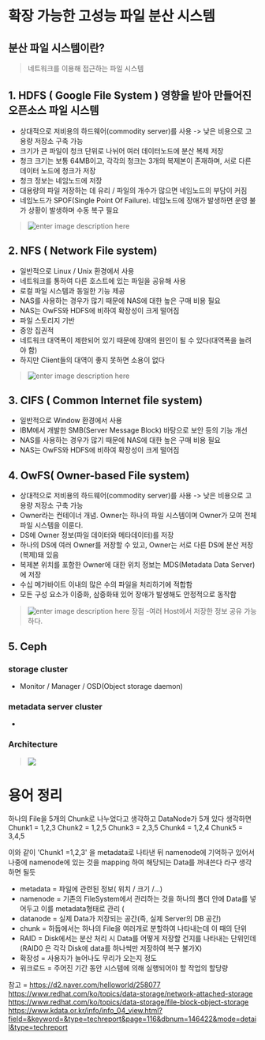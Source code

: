 
# 확장 가능한 고성능 파일 분산 시스템

## 분산 파일 시스템이란?
>네트워크를 이용해 접근하는 파일 시스템

## 1. HDFS ( Google File System ) 영향을 받아 만들어진 오픈소스 파일 시스템
- 상대적으로 저비용의 하드웨어(commodity server)를 사용 -> 낮은 비용으로 고용량 저장소 구축 가능	
-   크기가 큰 파일이 청크 단위로 나뉘어 여러 데이터노드에 분산 복제 저장
-   청크 크기는 보통 64MB이고, 각각의 청크는 3개의 복제본이 존재하며, 서로 다른 데이터 노드에 청크가 저장
-   청크 정보는 네임노드에 저장
-   대용량의 파일 저장하는 데 유리 / 파일의 개수가 많으면 네임노드의 부담이 커짐
-   네임노드가 SPOF(Single Point Of Failure). 네임노드에 장애가 발생하면 운영 불가 상황이 발생하며 수동 복구 필요
>![enter image description here](https://d2.naver.com/content/images/2015/06/helloworld-258077-3.png)
## 2. NFS ( Network File system)
- 일반적으로 Linux / Unix 환경에서 사용
- 네트워크를 통하여 다른 호스트에 있는 파일을 공유해 사용
- 로컬 파일 시스템과 동일한 기능 제공
- NAS를 사용하는 경우가 많기 때문에 NAS에 대한 높은 구매 비용 필요
- NAS는 OwFS와 HDFS에 비하여 확장성이 크게 떨어짐
- 파일 스토리지 기반
- 중앙 집권적
- 네트워크 대역폭이 제한되어 있기 때문에 장애의 원인이 될 수 있다(대역폭을 늘려야 함)
- 하지만 Client들의 대역이 좋지 못하면 소용이 없다
>![enter image description here](https://d2.naver.com/content/images/2015/06/helloworld-258077-1.png)
## 3. CIFS ( Common Internet file system)
- 일반적으로 Window 환경에서 사용
- IBM에서 개발한 SMB(Server Message Block) 바탕으로 보안 등의 기능 개선
-  NAS를 사용하는 경우가 많기 때문에 NAS에 대한 높은 구매 비용 필요
- NAS는 OwFS와 HDFS에 비하여 확장성이 크게 떨어짐
## 4. OwFS( Owner-based File system)
- 상대적으로 저비용의 하드웨어(commodity server)를 사용 -> 낮은 비용으로 고용량 저장소 구축 가능
-  Owner라는 컨테이너 개념. Owner는 하나의 파일 시스템이며 Owner가 모여 전체 파일 시스템을 이룬다.
-   DS에 Owner 정보(파일 데이터와 메타데이터)를 저장
-   하나의 DS에 여러 Owner를 저장할 수 있고, Owner는 서로 다른 DS에 분산 저장(복제)돼 있음
-   복제본 위치를 포함한 Owner에 대한 위치 정보는 MDS(Metadata Data Server)에 저장
-   수십 메가바이트 이내의 많은 수의 파일을 처리하기에 적합함
-   모든 구성 요소가 이중화, 삼중화돼 있어 장애가 발생해도 안정적으로 동작함
>![enter image description here](https://d2.naver.com/content/images/2015/06/helloworld-258077-2.png)
장점
-여러 Host에서 저장한 정보 공유 가능하다.

## 5. Ceph
### storage cluster
- Monitor / Manager / OSD(Object storage daemon)
### metadata server cluster
-
### Architecture
><img src="https://ibb.co/nPCk0Y6"/>

# 용어 정리
하나의 File을 5개의 Chunk로 나누었다고 생각하고
DataNode가 5개 있다 생각하면
Chunk1 = 1,2,3
Chunk2 = 1,2,5
Chunk3 = 2,3,5
Chunk4 = 1,2,4
Chunk5 = 3,4,5

이와 같이 'Chunk1 =1,2,3' 을 metadata로 나타낸 뒤 namenode에 기억하구 있어서 
나중에  namenode에 있는 것을 mapping 하여 해당되는 Data를 꺼내쓴다 라구 생각하면 될듯


- metadata = 파일에 관련된 정보( 위치 / 크기 /...)
- namenode = 기존의 FileSystem에서 관리하는 것을 하나의 폴더 안에 Data를 넣어두고 이를 metadata형태로 관리 ( 
- datanode = 실제 Data가 저장되는 공간(즉, 실제 Server의 DB 공간)
- chunk = 하둡에서는 하나의 File을 여러개로 분할하여 나타내는데 이 때의 단위
- RAID = Disk에서는 분산 처리 시 Data를 어떻게 저장할 건지를 나타내는 단위인데 (RAID0 은 각각 Disk에 data를 하나씩만 저장하여 복구 불가X)
- 확장성 = 사용자가 늘어나도 무리가 오는지 정도
- 워크로드 = 주어진 기간 동안 시스템에 의해 실행되어야 할 작업의 할당량

참고  = https://d2.naver.com/helloworld/258077
https://www.redhat.com/ko/topics/data-storage/network-attached-storage
https://www.redhat.com/ko/topics/data-storage/file-block-object-storage
https://www.kdata.or.kr/info/info_04_view.html?field=&keyword=&type=techreport&page=116&dbnum=146422&mode=detail&type=techreport
